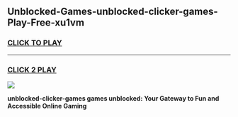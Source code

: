 
## Unblocked-Games-unblocked-clicker-games-Play-Free-xu1vm
<h3>
<a href="https://premium76.site?title=unblocked-clicker-games&ref=24M">CLICK TO PLAY</a></h3>
<hr>

<h3>
<a href="https://premium76.site?title=unblocked-clicker-games&ref=24M">CLICK 2 PLAY</a>
  
</h3>

<a href="https://premium76.site?title=unblocked-clicker-games&ref=24M"><img src="https://clearcache.store/games.png"></a>


**unblocked-clicker-games games unblocked: Your Gateway to Fun and Accessible Online Gaming**

